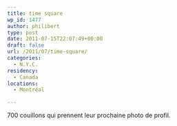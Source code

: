 ```yaml
---
title: time square
wp_id: 1477
author: philibert
type: post
date: 2011-07-15T22:07:49+00:00
draft: false
url: /2011/07/time-square/
categories:
  - N.Y.C.
residency:
  - Canada
locations:
  - Montréal

---
```

700 couillons qui prennent leur prochaine photo de profil.